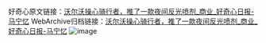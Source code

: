 好奇心原文链接：[沃尔沃操心骑行者，推了一款夜间反光喷剂_商业_好奇心日报-马宁忆](https://www.qdaily.com/articles/7970.html)
WebArchive归档链接：[沃尔沃操心骑行者，推了一款夜间反光喷剂_商业_好奇心日报-马宁忆](http://web.archive.org/web/20190623173214/https://www.qdaily.com/articles/7970.html)
![image](http://ww3.sinaimg.cn/large/007d5XDply1g3wk6xhvjbj30u02pc7t9)